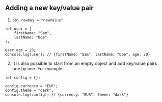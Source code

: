 ## Adding a new key/value pair
1. ```obj.newKey = "newValue"```
```
let user = {
    firstName: "Sam",
    lastName: "Doe"
};

user.age = 20;
console.log(user); // {firstName: "Sam", lastName: "Doe", age: 20}
```

2. It is also possible to start from an empty object and add key/value pairs one by one. For example:
```
let config = {};

config.currency = "EUR";
config.theme = "dark";
console.log(config); // {currency: "EUR", theme: "dark"}

```
